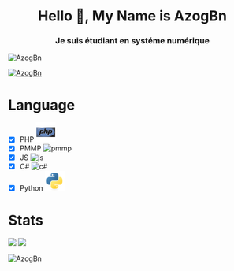 <h1 align="center">Hello 👋, My Name is AzogBn</h1>
<h3 align="center">Je suis étudiant en systéme numérique</h3>

<p align="left"> <img src="https://komarev.com/ghpvc/?username=AzogBn&label=Profile%20views&color=0e75b6&style=flat" alt="AzogBn" /> </p>

<p align="left"> <a href="https://github.com/ryo-ma/github-profile-trophy"><img src="https://github-profile-trophy.vercel.app/?username=AzogBn&theme=nord&no-bg=true&no-frame=true" alt="AzogBn" /></a> </p>

# Language

- [x] PHP <a href="https://www.php.net" target="_blank"> </a> <img src="https://raw.githubusercontent.com/devicons/devicon/master/icons/php/php-original.svg" alt="php" width="40" height="40"/>
- [x] PMMP <a href="https://pmmp.readthedocs.io/en/rtfd/index.html" target="_blank"> </a> <img src="https://pmmp.readthedocs.io/en/rtfd/_images/PocketMine-MP.png" alt= "pmmp" width="40" height="40"/>
- [x] JS <a href="https://developer.mozilla.org/fr/docs/Web/JavaScript" target="_blank"></a> <img src="https://upload.wikimedia.org/wikipedia/commons/thumb/9/99/Unofficial_JavaScript_logo_2.svg/197px-Unofficial_JavaScript_logo_2.svg.png" alt="js" width="40" height="40"/>
- [x] C# <a href="https://docs.microsoft.com/fr-fr/dotnet/csharp" target="_blank"> </a> <img src="https://upload.wikimedia.org/wikipedia/commons/thumb/0/0d/C_Sharp_wordmark.svg/1200px-C_Sharp_wordmark.svg.png" alt="c#" width="40" height="40"/>
- [x] Python <a href="https://www.python.org" target="_blank"> </a> <img src="https://raw.githubusercontent.com/devicons/devicon/master/icons/python/python-original.svg" alt="python" width="40" height="40"/>

# Stats
![](https://github-readme-stats.vercel.app/api?username=AzogBn&show_icons=true&title_color=fff&icon_color=79ff97&text_color=9f9f9f&bg_color=151515&count_private=true)
![](https://github-readme-stats.vercel.app/api/top-langs?username=AzogBn&langs_count=4&count_private=true&theme=nord)
<p><img src="https://github-readme-streak-stats.herokuapp.com/?user=AzogBn&theme=nord&hide_border=true" alt="AzogBn" /></p>
